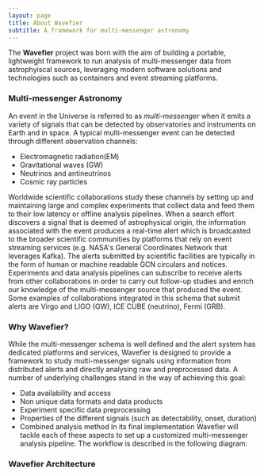 ```yaml
---
layout: page
title: About Wavefier
subtitle: A framework for multi-messenger astronomy
---
```


The **Wavefier** project was born with the aim of building a portable, lightweight framework to run analysis of multi-messenger data from astrophyiscal sources, leveraging modern software solutions and technologies such as containers and event streaming platforms. 

### Multi-messenger Astronomy
An event in the Universe is referred to as *multi-messenger* when it emits a variety of signals that can be detected by observatories
and instruments on Earth and in space. A typical multi-messenger event can be detected through different observation channels:
- Electromagnetic radiation(EM)
- Gravitational waves (GW)
- Neutrinos and antineutrinos
- Cosmic ray particles

Worldwide scientific collaborations study these channels by setting up and maintaining large and complex experiments that collect data and feed them to their low latency or offline analysis pipelines. When a search effort discovers a signal that is deemed of astrophysical origin, the information associated with the event produces a real-time alert which is broadcasted to the broader scientific communities by platforms that rely on event streaming services (e.g. NASA's General Coordinates Network that leverages Kafka). The alerts submitted by scientific facilities are typically in the form of human or machine readable GCN circulars and notices. Experiments and data analysis pipelines can subscribe to receive alerts from other collaborations in order to carry out follow-up studies and enrich our knowledge of the multi-messenger source that produced the event. Some examples of collaborations integrated in this schema that submit alerts are Virgo and LIGO (GW), ICE CUBE (neutrino), Fermi (GRB). 

### Why Wavefier? 
While the multi-messenger schema is well defined and the alert system has dedicated platforms and services, Wavefier is designed to provide a framework to study multi-messenger signals using information from distributed alerts and directly analysing raw and preprocessed data. A number of underlying challenges stand in the way of achieving this goal:
- Data availability and access
- Non unique data formats and data products
- Experiment specific data preprocessing
- Properties of the different signals (such as detectability, onset, duration)
- Combined analysis method
In its final implementation Wavefier will tackle each of these aspects to set up a customized multi-messenger analysis pipeline. The workflow is described in the following diagram:

### Wavefier Architecture
